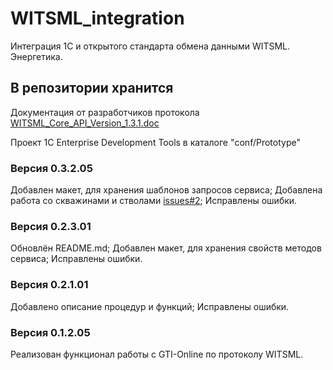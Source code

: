 # WITSML_integration

Интеграция 1С и открытого стандарта обмена данными WITSML. Энергетика.

## В репозитории хранится

Документация от разработчиков протокола [WITSML_Core_API_Version_1.3.1.doc](doc/WITSML_Core_API_Version_1.3.1.doc)

Проект 1С Enterprise Development Tools в каталоге "conf/Prototype"

### Версия 0.3.2.05

Добавлен макет, для хранения шаблонов запросов сервиса;
Добавлена работа со скважинами и стволами [issues#2](https://github.com/johnnyshut/witsml_integration/issues/2);
Исправлены ошибки.

### Версия 0.2.3.01

Обновлён README.md;
Добавлен макет, для хранения свойств методов сервиса;
Исправлены ошибки.

### Версия 0.2.1.01

Добавлено описание процедур и функций;
Исправлены ошибки.

### Версия 0.1.2.05

Реализован функционал работы с GTI-Online по протоколу WITSML.
